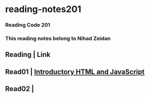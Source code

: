 # reading-notes201

### Reading Code 201
### This reading notes belong to Nihad Zeidan



Reading | Link 
----------------
Read01  | [Introductory HTML and JavaScript](read01.md)
----------------
Read02  | []()
----------------
